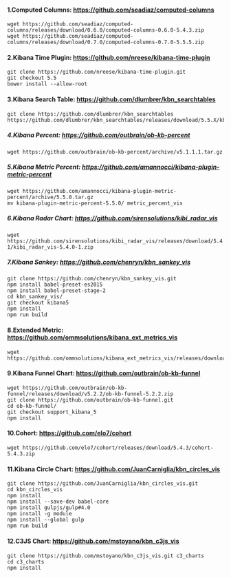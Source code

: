 #### 1.Computed Columns: https://github.com/seadiaz/computed-columns
```
wget https://github.com/seadiaz/computed-columns/releases/download/0.6.0/computed-columns-0.6.0-5.4.3.zip  
wget https://github.com/seadiaz/computed-columns/releases/download/0.7.0/computed-columns-0.7.0-5.5.5.zip
```

#### 2.Kibana Time Plugin: https://github.com/nreese/kibana-time-plugin
```
git clone https://github.com/nreese/kibana-time-plugin.git  
git checkout 5.5
bower install --allow-root
```

#### 3.Kibana Search Table: https://github.com/dlumbrer/kbn_searchtables
```
git clone https://github.com/dlumbrer/kbn_searchtables
https://github.com/dlumbrer/kbn_searchtables/releases/download/5.5.X/kbn_searchtables.tar.gz
```

##### 4.Kibana Percent: https://github.com/outbrain/ob-kb-percent
```
wget https://github.com/outbrain/ob-kb-percent/archive/v5.1.1.1.tar.gz  
```

##### 5.Kibana Metric Percent: https://github.com/amannocci/kibana-plugin-metric-percent
```
wget https://github.com/amannocci/kibana-plugin-metric-percent/archive/5.5.0.tar.gz  
mv kibana-plugin-metric-percent-5.5.0/ metric_percent_vis
```

##### 6.Kibana Radar Chart: https://github.com/sirensolutions/kibi_radar_vis
```
wget https://github.com/sirensolutions/kibi_radar_vis/releases/download/5.4.0-1/kibi_radar_vis-5.4.0-1.zip
```

##### 7.Kibana Sankey: https://github.com/chenryn/kbn_sankey_vis
```
git clone https://github.com/chenryn/kbn_sankey_vis.git
npm install babel-preset-es2015
npm install babel-preset-stage-2
cd kbn_sankey_vis/
git checkout kibana5
npm install
npm run build
```

#### 8.Extended Metric: https://github.com/ommsolutions/kibana_ext_metrics_vis
```
wget https://github.com/ommsolutions/kibana_ext_metrics_vis/releases/download/0.1.0/extended_metric_vis.zip  
```

#### 9.Kibana Funnel Chart: https://github.com/outbrain/ob-kb-funnel
```
wget https://github.com/outbrain/ob-kb-funnel/releases/download/v5.2.2/ob-kb-funnel-5.2.2.zip
git clone https://github.com/outbrain/ob-kb-funnel.git
cd ob-kb-funnel/
git checkout support_kibana_5
npm install
```

#### 10.Cohort: https://github.com/elo7/cohort
```
wget https://github.com/elo7/cohort/releases/download/5.4.3/cohort-5.4.3.zip
```

#### 11.Kibana Circle Chart: https://github.com/JuanCarniglia/kbn_circles_vis
```
git clone https://github.com/JuanCarniglia/kbn_circles_vis.git
cd kbn_circles_vis
npm install
npm install --save-dev babel-core
npm install gulpjs/gulp#4.0
npm install -g module
npm install --global gulp
npm run build
```

#### 12.C3JS Chart: https://github.com/mstoyano/kbn_c3js_vis
```
git clone https://github.com/mstoyano/kbn_c3js_vis.git c3_charts
cd c3_charts
npm install
```
